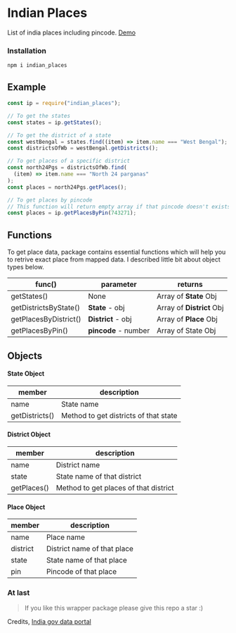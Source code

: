 # Indian Places

List of india places including pincode. [Demo](https://epicx67.github.io/indian_places_demo/)

### Installation

    npm i indian_places

## Example

```javascript
const ip = require("indian_places");

// To get the states
const states = ip.getStates();

// To get the district of a state
const westBengal = states.find((item) => item.name === "West Bengal");
const districtsOfWb = westBengal.getDistricts();

// To get places of a specific district
const north24Pgs = districtsOfWb.find(
  (item) => item.name === "North 24 parganas"
);
const places = north24Pgs.getPlaces();

// To get places by pincode
// This function will return empty array if that pincode doesn't exists
const places = ip.getPlacesByPin(743271);
```

## Functions

To get place data, package contains essential functions which will help you to retrive exact place from mapped data. I described little bit about object types below.

| func()                  | parameter            | returns                   |
| ----------------------- | -------------------- | ------------------------- |
| getStates()             | None                 | Array of **State** Obj    |
| getDistrictsByState()   | **State** - obj      | Array of **District** Obj |
| getPlacesByDistrict()   | **District** - obj   | Array of **Place** Obj    |
| getPlacesByPin()        | **pincode** - number | Array of State Obj        |

## Objects

#### State Object

| member         | description                           |
| -------------- | ------------------------------------- |
| name           | State name                            |
| getDistricts() | Method to get districts of that state |

#### District Object

| member      | description                           |
| ----------- | ------------------------------------- |
| name        | District name                         |
| state       | State name of that district           |
| getPlaces() | Method to get places of that district |

#### Place Object

| member   | description                 |
| -------- | --------------------------- |
| name     | Place name                  |
| district | District name of that place |
| state    | State name of that place    |
| pin      | Pincode of that place       |

### At last

> If you like this wrapper package please give this repo a star :)

Credits,
[India gov data portal](https://data.gov.in/)
